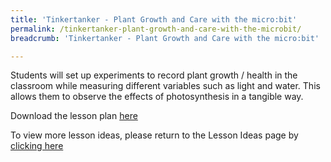 ```yaml
---
title: 'Tinkertanker - Plant Growth and Care with the micro:bit'
permalink: /tinkertanker-plant-growth-and-care-with-the-microbit/
breadcrumb: 'Tinkertanker - Plant Growth and Care with the micro:bit'

---
```



Students will set up experiments to record plant growth / health in the classroom while measuring different variables such as light and water. This allows them to observe the effects of photosynthesis in a tangible way.

Download the lesson plan [here](/files/lesson-plans/primary-schools/science/tinkertanker-plant-growth-and-care-with-the-microbit.pdf)

To view more lesson ideas, please return to the Lesson Ideas page by [clicking here](/in-schools/digital-maker/lesson-ideas-primary/)
